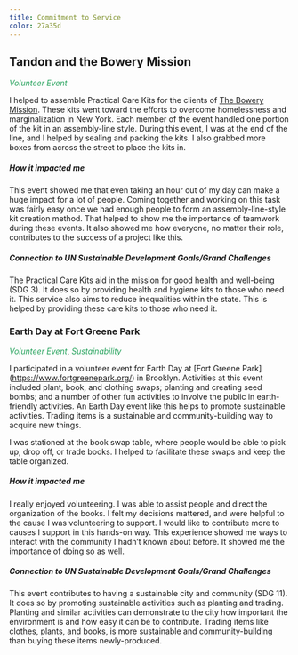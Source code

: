 ```yaml
---
title: Commitment to Service
color: 27a35d
---
```


## Tandon and the Bowery Mission
<i style="color: #27a35d">Volunteer Event</i>

I helped to assemble Practical Care Kits for the clients of 
[The Bowery Mission](https://www.bowery.org/). These kits went toward the 
efforts to overcome homelessness and marginalization in New York. Each member 
of the event handled one portion of the kit in an assembly-line style. During 
this event, I was at the end of the line, and I helped by sealing and packing 
the kits. I also grabbed more boxes from across the street to place the kits 
in.

##### How it impacted me
This event showed me that even taking an hour out of my day can make a huge 
impact for a lot of people. Coming together and working on this task was 
fairly easy once we had enough people to form an assembly-line-style kit 
creation method. That helped to show me the importance of teamwork during 
these events. It also showed me how everyone, no matter their role, 
contributes to the success of a project like this.

##### Connection to UN Sustainable Development Goals/Grand Challenges
The Practical Care Kits aid in the mission for good health and well-being (SDG 
3). It does so by providing health and hygiene kits to those who need it. This 
service also aims to reduce inequalities within the state. This is helped by 
providing these care kits to those who need it.

### Earth Day at Fort Greene Park
<i style="color: #27a35d">Volunteer Event</i>, 
<i style="color: #27a35d">Sustainability</i>

I participated in a volunteer event for Earth Day at [Fort Greene Park]
(https://www.fortgreenepark.org/) in Brooklyn. Activities at this event 
included plant, book, and clothing swaps; planting and creating seed bombs; 
and a number of other fun activities to involve the public in earth-friendly 
activities. An Earth Day event like this helps to promote sustainable 
activities. Trading items is a sustainable and community-building way to 
acquire new things.

I was stationed at the book swap table, where people would be able to pick up, 
drop off, or trade books. I helped to facilitate these swaps and keep the 
table organized.

##### How it impacted me
I really enjoyed volunteering. I was able to assist people and direct the 
organization of the books. I felt my decisions mattered, and were helpful to 
the cause I was volunteering to support. I would like to contribute more to 
causes I support in this hands-on way. This experience showed me ways to 
interact with the community I hadn’t known about before. It showed me the 
importance of doing so as well.

##### Connection to UN Sustainable Development Goals/Grand Challenges
This event contributes to having a sustainable city and community (SDG 11). It 
does so by promoting sustainable activities such as planting and trading. 
Planting and similar activities can demonstrate to the city how important the 
environment is and how easy it can be to contribute. Trading items like 
clothes, plants, and books, is more sustainable and community-building than 
buying these items newly-produced.
